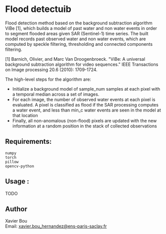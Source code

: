 # Flood detectuib

Flood detection method based on the background subtraction algorithm ViBe [1], which builds a model of past water and non water events in order to segment flooded areas given SAR (Sentinel-1) time series. The built model records past observed water and non water events, which are computed by speckle filtering, thresholding and connected components filtering.

[1] Barnich, Olivier, and Marc Van Droogenbroeck. "ViBe: A universal background subtraction algorithm for video sequences." IEEE Transactions on Image processing 20.6 (2010): 1709-1724.

The high-level steps for the algorithm are:
* Initialize a background model of sample_num samples at each pixel with a temporal median across a set of images.
* For each image, the number of observed water events at each pixel is evaluated. A pixel is classified as flood if the SAR processing computes a water event, and less than min_c water events are seen in the model at that location
* Finally, all non-anomalous (non-flood) pixels are updated with the new information at a random position in the stack of collected observations

## Requirements:
    numpy
    torch
    pillow
    opencv-python

## Usage :
TODO

## Author
Xavier Bou\
Email: xavier.bou_hernandez@ens-paris-saclay.fr